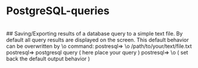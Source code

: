 # PostgreSQL-queries
<br>
## Saving/Exporting results of a database query to a simple text file.
By default all query results are displayed on the screen. This default behavior can be overwritten by \o command:
postresql=> \o /path/to/your/text/file.txt
postresql=> postgresql query ( here place your query ) 
postresql=> \o ( set back the default output behavior )

